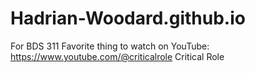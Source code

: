 # Hadrian-Woodard.github.io
For BDS 311
Favorite thing to watch on YouTube: https://www.youtube.com/@criticalrole Critical Role
